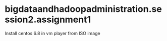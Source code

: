 # bigdataandhadoopadministration.session2.assignment1
Install centos 6.8 in vm player from ISO image  
